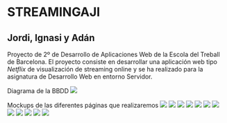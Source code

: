 # STREAMINGAJI
## Jordi, Ignasi y Adán

Proyecto de 2º de Desarrollo de Aplicaciones Web de la Escola del Treball de Barcelona. El proyecto consiste en desarrollar una aplicación web tipo _Netflix_ de visualización de streaming online y se ha realizado para la asignatura de Desarrollo Web en entorno Servidor.

Diagrama de la BBDD
<img src="./documentation/diagramaProyectoStreamingDb.drawio.png">

Mockups de las diferentes páginas que realizaremos
<img src="./documentation/home%20sin%20login.png">
<img src="./documentation/formulario%20datos%20de%20usuario.png">
<img src="./documentation/formulario%20de%20pago.png">
<img src="./documentation/formulario%20registro.png">
<img src="./documentation/Información%20de%20usuario.png">
<img src="./documentation/Insertar%20modificar%20peli.png">
<img src="./documentation/lista%20de%20películas.png">
<img src="./documentation/Lista%20usuarios.png">
<img src="./documentation/Mis%20favoritas.png">
<img src="./documentation/Mockup%20Pantalla%20de%20Login.png">
<img src="./documentation/resultado%20busqueda.png">
<img src="./documentation/visualizar%20streaming.png">










